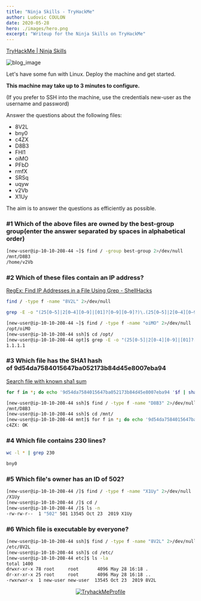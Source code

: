 ```yaml
---
title: "Ninja Skills - TryHackMe"
author: Ludovic COULON
date: 2020-05-28
hero: ./images/hero.png
excerpt: "Writeup for the Ninja Skills on TryHackMe"
---
```


[TryHackMe | Ninja Skills](https://tryhackme.com/room/ninjaskills)

<div className="Image__Small">
  <img src="https://i.imgur.com/JbCoSfv.png" alt="blog_image" />
</div>

Let's have some fun with Linux. Deploy the machine and get started.

**This machine may take up to 3 minutes to configure.**

(If you prefer to SSH into the machine, use the credentials new-user as the username and password)

Answer the questions about the following files:

- 8V2L
- bny0
- c4ZX
- D8B3
- FHl1
- oiMO
- PFbD
- rmfX
- SRSq
- uqyw
- v2Vb
- X1Uy

The aim is to answer the questions as efficiently as possible.

### #1 Which of the above files are owned by the best-group group(enter the answer separated by spaces in alphabetical order)

```bash
[new-user@ip-10-10-208-44 ~]$ find / -group best-group 2>/dev/null
/mnt/D8B3
/home/v2Vb
```

### #2 Which of these files contain an IP address?

[RegEx: Find IP Addresses in a File Using Grep - ShellHacks](https://www.shellhacks.com/regex-find-ip-addresses-file-grep/)

```bash
find / -type f -name "8V2L" 2>/dev/null
```

```bash
grep -E -o "(25[0–5]|2[0–4][0–9]|[01]?[0–9][0–9]?)\.(25[0–5]|2[0–4][0–9]|[01]?[0–9][0–9]?)\.(25[0–5]|2[0–4][0–9]|[01]?[0–9][0–9]?)\.(25[0–5]|2[0–4][0–9]|[01]?[0–9][0–9]?)" *
```

```bash
[new-user@ip-10-10-208-44 ~]$ find / -type f -name "oiMO" 2>/dev/null
/opt/oiMO
[new-user@ip-10-10-208-44 ssh]$ cd /opt/
[new-user@ip-10-10-208-44 opt]$ grep -E -o "(25[0-5]|2[0-4][0-9]|[01]?[0-9][0-9]?)\.(25[0-5]|2[0-4][0-9]|[01]?[0-9][0-9]?)\.(25[0-5]|2[0-4][0-9]|[01]?[0-9][0-9]?)\.(25[0-5]|2[0-4][0-9]|[01]?[0-9][0-9]?)" oiMO
1.1.1.1
```

### #3 Which file has the SHA1 hash of 9d54da7584015647ba052173b84d45e8007eba94

[Search file with known sha1 sum](https://askubuntu.com/questions/932694/search-file-with-known-sha1-sum)

```bash
for f in *; do echo '9d54da7584015647ba052173b84d45e8007eba94 '$f | sha1sum -c; done | grep OK
```

```bash
[new-user@ip-10-10-208-44 ssh]$ find / -type f -name "D8B3" 2>/dev/null
/mnt/D8B3
[new-user@ip-10-10-208-44 ssh]$ cd /mnt/
[new-user@ip-10-10-208-44 mnt]$ for f in *; do echo '9d54da7584015647ba052173b84d45e8007eba94 '$f | sha1sum -c; done | grep OK
c4ZX: OK
```

### #4 Which file contains 230 lines?

```bash
wc -l * | grep 230
```

```bash
bny0
```

### #5 Which file's owner has an ID of 502?

```bash
[new-user@ip-10-10-208-44 /]$ find / -type f -name "X1Uy" 2>/dev/null
/X1Uy
[new-user@ip-10-10-208-44 /]$ cd /
[new-user@ip-10-10-208-44 /]$ ls -n
-rw-rw-r--  1 "502" 501 13545 Oct 23  2019 X1Uy
```

### #6 Which file is executable by everyone?

```bash
[new-user@ip-10-10-208-44 ssh]$ find / -type f -name "8V2L" 2>/dev/null
/etc/8V2L
[new-user@ip-10-10-208-44 ssh]$ cd /etc/
[new-user@ip-10-10-208-44 etc]$ ls -la
total 1400
drwxr-xr-x 78 root     root       4096 May 28 16:18 .
dr-xr-xr-x 25 root     root       4096 May 28 16:18 ..
-rwxrwxr-x  1 new-user new-user  13545 Oct 23  2019 8V2L
```

<center>
  <a href="https://tryhackme.com/p/boperXD" target="_blank">
    <img src="https://tryhackme-badges.s3.amazonaws.com/boperXD.png" alt="TryhackMeProfile" />
  </a>
</center>
